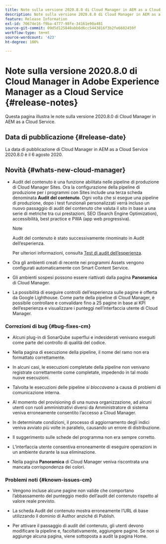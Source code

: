 ```yaml
---
title: Note sulla versione 2020.8.0 di Cloud Manager in AEM as a Cloud Service
description: Note sulla versione 2020.8.0 di Cloud Manager in AEM as a Cloud Service
feature: Release Information
exl-id: 70674e16-f9ba-4777-98fe-34161e90a481
source-git-commit: 09d5d125840abb6d6cc5443816f3b2fe6602459f
workflow-type: tm+mt
source-wordcount: '423'
ht-degree: 100%

---
```


# Note sulla versione 2020.8.0 di Cloud Manager in Adobe Experience Manager as a Cloud Service {#release-notes}

Questa pagina illustra le note sulla versione 2020.8.0 di Cloud Manager in AEM as a Cloud Service.

## Data di pubblicazione {#release-date}

La data di pubblicazione di Cloud Manager in AEM as a Cloud Service 2020.8.0 è il 6 agosto 2020.

## Novità {#whats-new-cloud-manager}

* Audit del contenuto è una funzione abilitata nelle pipeline di produzione di Cloud Manager Sites. Ora la configurazione della pipeline di produzione per i programmi con Sites include una terza scheda denominata **Audit del contenuto**. Ogni volta che si esegue una pipeline di produzione, dopo i test funzionali personalizzati verrà incluso un nuovo passaggio di audit del contenuto che valuta il sito in base a una serie di metriche tra cui prestazioni, SEO (Search Engine Optimization), accessibilità, best practice e PWA (app web progressiva).


   >[!NOTE]
   >Audit del contenuto è stato successivamente rinominato in Audit dell’esperienza.

   Per ulteriori informazioni, consulta [Test di audit dell’esperienza](/help/implementing/cloud-manager/experience-audit-testing.md).

* Ora gli ambienti creati di recente nei programmi Assets vengono configurati automaticamente con Smart Content Service.

* Gli ambienti sospesi possono essere riattivati dalla pagina **Panoramica** di Cloud Manager.

* La possibilità di eseguire controlli dell’esperienza sulle pagine è offerta da Google Lighthouse. Come parte della pipeline di Cloud Manager, è possibile controllare e convalidare fino a 25 pagine in base ai KPI dell’esperienza e visualizzare i punteggi nell’interfaccia utente di Cloud Manager.

### Correzioni di bug {#bug-fixes-cm}

* Alcuni plug-in di SonarQube superflui e indesiderati venivano eseguiti come parte del controllo di qualità del codice.

* Nella pagina di esecuzione della pipeline, il nome del ramo non era formattato correttamente.

* In alcuni casi, le esecuzioni completate della pipeline non venivano registrate correttamente come completate, impedendo in tal modo nuove esecuzioni.

* Talvolta le esecuzioni delle pipeline *si bloccavano* a causa di problemi di comunicazione interna.

* Al momento del provisioning di una nuova organizzazione, ad alcuni utenti con ruoli amministrativi diversi da Amministratore di sistema veniva erroneamente consentito l’accesso a Cloud Manager.

* In determinate condizioni, il processo di aggiornamento degli indici veniva avviato più volte in parallelo, causando un errore di distribuzione.

* Il suggerimento sulle schede del programma non era sempre corretto.

* L’interfaccia utente consentiva erroneamente di eseguire operazioni in un ambiente durante la sua eliminazione.

* Nella pagina **Panoramica** di Cloud Manager veniva riscontrata una mancata corrispondenza dei colori.

### Problemi noti {#known-issues-cm}

* Vengono incluse alcune pagine non valide che comportano l’abbassamento del punteggio medio dell’audit del contenuto rispetto al valore reale previsto.

* La scheda Audit del contenuto mostra erroneamente l’URL di base utilizzando il dominio di Author anziché di Publish.

* Per attivare il passaggio di audit del contenuto, gli utenti devono modificare la pipeline e, facoltativamente, aggiungere pagine. Se non si aggiunge alcuna pagina, viene sottoposta a audit la pagina Home.
